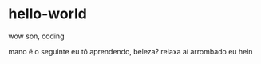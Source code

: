 # hello-world
wow son, coding

mano é o seguinte eu tô aprendendo, beleza?
relaxa aí
arrombado 
eu hein
